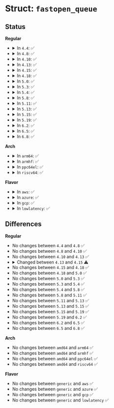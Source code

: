 # Struct: <code>fastopen_queue</code>

## Status
<b>Regular</b>
<ul>
<li>
<details>
<summary>In <code>4.4</code>: ✅</summary>

```c
struct fastopen_queue {
    struct request_sock *rskq_rst_head;
    struct request_sock *rskq_rst_tail;
    spinlock_t lock;
    int qlen;
    int max_qlen;
};
```
</details>
</li>
<li>
<details>
<summary>In <code>4.8</code>: ✅</summary>

```c
struct fastopen_queue {
    struct request_sock *rskq_rst_head;
    struct request_sock *rskq_rst_tail;
    spinlock_t lock;
    int qlen;
    int max_qlen;
};
```
</details>
</li>
<li>
<details>
<summary>In <code>4.10</code>: ✅</summary>

```c
struct fastopen_queue {
    struct request_sock *rskq_rst_head;
    struct request_sock *rskq_rst_tail;
    spinlock_t lock;
    int qlen;
    int max_qlen;
};
```
</details>
</li>
<li>
<details>
<summary>In <code>4.13</code>: ✅</summary>

```c
struct fastopen_queue {
    struct request_sock *rskq_rst_head;
    struct request_sock *rskq_rst_tail;
    spinlock_t lock;
    int qlen;
    int max_qlen;
};
```
</details>
</li>
<li>
<details>
<summary>In <code>4.15</code>: ✅</summary>

```c
struct fastopen_queue {
    struct request_sock *rskq_rst_head;
    struct request_sock *rskq_rst_tail;
    spinlock_t lock;
    int qlen;
    int max_qlen;
    struct tcp_fastopen_context *ctx;
};
```
</details>
</li>
<li>
<details>
<summary>In <code>4.18</code>: ✅</summary>

```c
struct fastopen_queue {
    struct request_sock *rskq_rst_head;
    struct request_sock *rskq_rst_tail;
    spinlock_t lock;
    int qlen;
    int max_qlen;
    struct tcp_fastopen_context *ctx;
};
```
</details>
</li>
<li>
<details>
<summary>In <code>5.0</code>: ✅</summary>

```c
struct fastopen_queue {
    struct request_sock *rskq_rst_head;
    struct request_sock *rskq_rst_tail;
    spinlock_t lock;
    int qlen;
    int max_qlen;
    struct tcp_fastopen_context *ctx;
};
```
</details>
</li>
<li>
<details>
<summary>In <code>5.3</code>: ✅</summary>

```c
struct fastopen_queue {
    struct request_sock *rskq_rst_head;
    struct request_sock *rskq_rst_tail;
    spinlock_t lock;
    int qlen;
    int max_qlen;
    struct tcp_fastopen_context *ctx;
};
```
</details>
</li>
<li>
<details>
<summary>In <code>5.4</code>: ✅</summary>

```c
struct fastopen_queue {
    struct request_sock *rskq_rst_head;
    struct request_sock *rskq_rst_tail;
    spinlock_t lock;
    int qlen;
    int max_qlen;
    struct tcp_fastopen_context *ctx;
};
```
</details>
</li>
<li>
<details>
<summary>In <code>5.8</code>: ✅</summary>

```c
struct fastopen_queue {
    struct request_sock *rskq_rst_head;
    struct request_sock *rskq_rst_tail;
    spinlock_t lock;
    int qlen;
    int max_qlen;
    struct tcp_fastopen_context *ctx;
};
```
</details>
</li>
<li>
<details>
<summary>In <code>5.11</code>: ✅</summary>

```c
struct fastopen_queue {
    struct request_sock *rskq_rst_head;
    struct request_sock *rskq_rst_tail;
    spinlock_t lock;
    int qlen;
    int max_qlen;
    struct tcp_fastopen_context *ctx;
};
```
</details>
</li>
<li>
<details>
<summary>In <code>5.13</code>: ✅</summary>

```c
struct fastopen_queue {
    struct request_sock *rskq_rst_head;
    struct request_sock *rskq_rst_tail;
    spinlock_t lock;
    int qlen;
    int max_qlen;
    struct tcp_fastopen_context *ctx;
};
```
</details>
</li>
<li>
<details>
<summary>In <code>5.15</code>: ✅</summary>

```c
struct fastopen_queue {
    struct request_sock *rskq_rst_head;
    struct request_sock *rskq_rst_tail;
    spinlock_t lock;
    int qlen;
    int max_qlen;
    struct tcp_fastopen_context *ctx;
};
```
</details>
</li>
<li>
<details>
<summary>In <code>5.19</code>: ✅</summary>

```c
struct fastopen_queue {
    struct request_sock *rskq_rst_head;
    struct request_sock *rskq_rst_tail;
    spinlock_t lock;
    int qlen;
    int max_qlen;
    struct tcp_fastopen_context *ctx;
};
```
</details>
</li>
<li>
<details>
<summary>In <code>6.2</code>: ✅</summary>

```c
struct fastopen_queue {
    struct request_sock *rskq_rst_head;
    struct request_sock *rskq_rst_tail;
    spinlock_t lock;
    int qlen;
    int max_qlen;
    struct tcp_fastopen_context *ctx;
};
```
</details>
</li>
<li>
<details>
<summary>In <code>6.5</code>: ✅</summary>

```c
struct fastopen_queue {
    struct request_sock *rskq_rst_head;
    struct request_sock *rskq_rst_tail;
    spinlock_t lock;
    int qlen;
    int max_qlen;
    struct tcp_fastopen_context *ctx;
};
```
</details>
</li>
<li>
<details>
<summary>In <code>6.8</code>: ✅</summary>

```c
struct fastopen_queue {
    struct request_sock *rskq_rst_head;
    struct request_sock *rskq_rst_tail;
    spinlock_t lock;
    int qlen;
    int max_qlen;
    struct tcp_fastopen_context *ctx;
};
```
</details>
</li>
</ul>
<b>Arch</b>
<ul>
<li>
<details>
<summary>In <code>arm64</code>: ✅</summary>

```c
struct fastopen_queue {
    struct request_sock *rskq_rst_head;
    struct request_sock *rskq_rst_tail;
    spinlock_t lock;
    int qlen;
    int max_qlen;
    struct tcp_fastopen_context *ctx;
};
```
</details>
</li>
<li>
<details>
<summary>In <code>armhf</code>: ✅</summary>

```c
struct fastopen_queue {
    struct request_sock *rskq_rst_head;
    struct request_sock *rskq_rst_tail;
    spinlock_t lock;
    int qlen;
    int max_qlen;
    struct tcp_fastopen_context *ctx;
};
```
</details>
</li>
<li>
<details>
<summary>In <code>ppc64el</code>: ✅</summary>

```c
struct fastopen_queue {
    struct request_sock *rskq_rst_head;
    struct request_sock *rskq_rst_tail;
    spinlock_t lock;
    int qlen;
    int max_qlen;
    struct tcp_fastopen_context *ctx;
};
```
</details>
</li>
<li>
<details>
<summary>In <code>riscv64</code>: ✅</summary>

```c
struct fastopen_queue {
    struct request_sock *rskq_rst_head;
    struct request_sock *rskq_rst_tail;
    spinlock_t lock;
    int qlen;
    int max_qlen;
    struct tcp_fastopen_context *ctx;
};
```
</details>
</li>
</ul>
<b>Flavor</b>
<ul>
<li>
<details>
<summary>In <code>aws</code>: ✅</summary>

```c
struct fastopen_queue {
    struct request_sock *rskq_rst_head;
    struct request_sock *rskq_rst_tail;
    spinlock_t lock;
    int qlen;
    int max_qlen;
    struct tcp_fastopen_context *ctx;
};
```
</details>
</li>
<li>
<details>
<summary>In <code>azure</code>: ✅</summary>

```c
struct fastopen_queue {
    struct request_sock *rskq_rst_head;
    struct request_sock *rskq_rst_tail;
    spinlock_t lock;
    int qlen;
    int max_qlen;
    struct tcp_fastopen_context *ctx;
};
```
</details>
</li>
<li>
<details>
<summary>In <code>gcp</code>: ✅</summary>

```c
struct fastopen_queue {
    struct request_sock *rskq_rst_head;
    struct request_sock *rskq_rst_tail;
    spinlock_t lock;
    int qlen;
    int max_qlen;
    struct tcp_fastopen_context *ctx;
};
```
</details>
</li>
<li>
<details>
<summary>In <code>lowlatency</code>: ✅</summary>

```c
struct fastopen_queue {
    struct request_sock *rskq_rst_head;
    struct request_sock *rskq_rst_tail;
    spinlock_t lock;
    int qlen;
    int max_qlen;
    struct tcp_fastopen_context *ctx;
};
```
</details>
</li>
</ul>

## Differences
<b>Regular</b>
<ul>
<li>
No changes between <code>4.4</code> and <code>4.8</code> ✅
</li>
<li>
No changes between <code>4.8</code> and <code>4.10</code> ✅
</li>
<li>
No changes between <code>4.10</code> and <code>4.13</code> ✅
</li>
<li>
<details>
<summary>Changed between <code>4.13</code> and <code>4.15</code> ⚠️</summary>
<ul>
<li>
<b>Field added. </b>
<code>struct tcp_fastopen_context *ctx</code>
</li>
</ul>
</details>
</li>
<li>
No changes between <code>4.15</code> and <code>4.18</code> ✅
</li>
<li>
No changes between <code>4.18</code> and <code>5.0</code> ✅
</li>
<li>
No changes between <code>5.0</code> and <code>5.3</code> ✅
</li>
<li>
No changes between <code>5.3</code> and <code>5.4</code> ✅
</li>
<li>
No changes between <code>5.4</code> and <code>5.8</code> ✅
</li>
<li>
No changes between <code>5.8</code> and <code>5.11</code> ✅
</li>
<li>
No changes between <code>5.11</code> and <code>5.13</code> ✅
</li>
<li>
No changes between <code>5.13</code> and <code>5.15</code> ✅
</li>
<li>
No changes between <code>5.15</code> and <code>5.19</code> ✅
</li>
<li>
No changes between <code>5.19</code> and <code>6.2</code> ✅
</li>
<li>
No changes between <code>6.2</code> and <code>6.5</code> ✅
</li>
<li>
No changes between <code>6.5</code> and <code>6.8</code> ✅
</li>
</ul>
<b>Arch</b>
<ul>
<li>
No changes between <code>amd64</code> and <code>arm64</code> ✅
</li>
<li>
No changes between <code>amd64</code> and <code>armhf</code> ✅
</li>
<li>
No changes between <code>amd64</code> and <code>ppc64el</code> ✅
</li>
<li>
No changes between <code>amd64</code> and <code>riscv64</code> ✅
</li>
</ul>
<b>Flavor</b>
<ul>
<li>
No changes between <code>generic</code> and <code>aws</code> ✅
</li>
<li>
No changes between <code>generic</code> and <code>azure</code> ✅
</li>
<li>
No changes between <code>generic</code> and <code>gcp</code> ✅
</li>
<li>
No changes between <code>generic</code> and <code>lowlatency</code> ✅
</li>
</ul>
